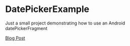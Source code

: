 # DatePickerExample

Just a small project demonstrating how to use an Android datePickerFragment


[Blog Post](https://brandonlehr.com/android/learn-to-code/2018/08/19/callling-android-datepicker-fragment-from-a-fragment-and-getting-the-date/)
